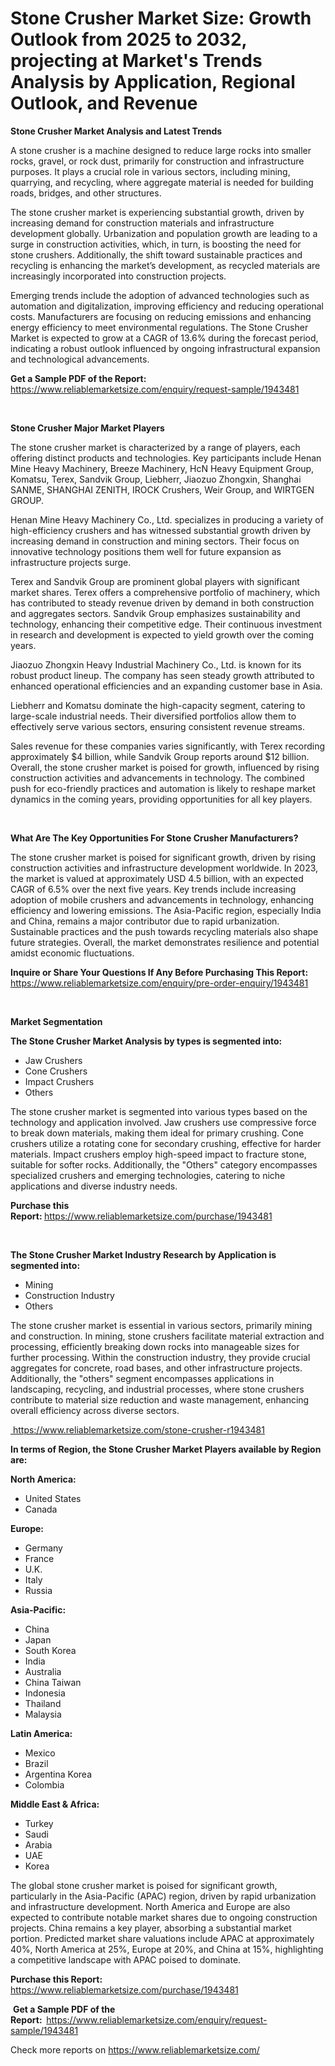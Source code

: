 <p><h1>Stone Crusher Market Size: Growth Outlook from 2025 to 2032, projecting at Market's Trends Analysis by Application, Regional Outlook, and Revenue</h1></p><p><strong>Stone Crusher Market Analysis and Latest Trends</strong></p>
<p><p>A stone crusher is a machine designed to reduce large rocks into smaller rocks, gravel, or rock dust, primarily for construction and infrastructure purposes. It plays a crucial role in various sectors, including mining, quarrying, and recycling, where aggregate material is needed for building roads, bridges, and other structures.</p><p>The stone crusher market is experiencing substantial growth, driven by increasing demand for construction materials and infrastructure development globally. Urbanization and population growth are leading to a surge in construction activities, which, in turn, is boosting the need for stone crushers. Additionally, the shift toward sustainable practices and recycling is enhancing the market’s development, as recycled materials are increasingly incorporated into construction projects.</p><p>Emerging trends include the adoption of advanced technologies such as automation and digitalization, improving efficiency and reducing operational costs. Manufacturers are focusing on reducing emissions and enhancing energy efficiency to meet environmental regulations. The Stone Crusher Market is expected to grow at a CAGR of 13.6% during the forecast period, indicating a robust outlook influenced by ongoing infrastructural expansion and technological advancements.</p></p>
<p><strong>Get a Sample PDF of the Report:&nbsp;</strong> <a href="https://www.reliablemarketsize.com/enquiry/request-sample/1943481?utm_campaign=2255&utm_medium=2&utm_source=Github&utm_content=ia&utm_term=19022025&utm_id=stone-crusher">https://www.reliablemarketsize.com/enquiry/request-sample/1943481</a></p>
<p>&nbsp;</p>
<p><strong>Stone Crusher Major Market Players</strong></p>
<p><p>The stone crusher market is characterized by a range of players, each offering distinct products and technologies. Key participants include Henan Mine Heavy Machinery, Breeze Machinery, HcN Heavy Equipment Group, Komatsu, Terex, Sandvik Group, Liebherr, Jiaozuo Zhongxin, Shanghai SANME, SHANGHAI ZENITH, IROCK Crushers, Weir Group, and WIRTGEN GROUP.</p><p>Henan Mine Heavy Machinery Co., Ltd. specializes in producing a variety of high-efficiency crushers and has witnessed substantial growth driven by increasing demand in construction and mining sectors. Their focus on innovative technology positions them well for future expansion as infrastructure projects surge.</p><p>Terex and Sandvik Group are prominent global players with significant market shares. Terex offers a comprehensive portfolio of machinery, which has contributed to steady revenue driven by demand in both construction and aggregates sectors. Sandvik Group emphasizes sustainability and technology, enhancing their competitive edge. Their continuous investment in research and development is expected to yield growth over the coming years.</p><p>Jiaozuo Zhongxin Heavy Industrial Machinery Co., Ltd. is known for its robust product lineup. The company has seen steady growth attributed to enhanced operational efficiencies and an expanding customer base in Asia.</p><p>Liebherr and Komatsu dominate the high-capacity segment, catering to large-scale industrial needs. Their diversified portfolios allow them to effectively serve various sectors, ensuring consistent revenue streams.</p><p>Sales revenue for these companies varies significantly, with Terex recording approximately $4 billion, while Sandvik Group reports around $12 billion. Overall, the stone crusher market is poised for growth, influenced by rising construction activities and advancements in technology. The combined push for eco-friendly practices and automation is likely to reshape market dynamics in the coming years, providing opportunities for all key players.</p></p>
<p>&nbsp;</p>
<p><strong>What Are The Key Opportunities For Stone Crusher Manufacturers?</strong></p>
<p><p>The stone crusher market is poised for significant growth, driven by rising construction activities and infrastructure development worldwide. In 2023, the market is valued at approximately USD 4.5 billion, with an expected CAGR of 6.5% over the next five years. Key trends include increasing adoption of mobile crushers and advancements in technology, enhancing efficiency and lowering emissions. The Asia-Pacific region, especially India and China, remains a major contributor due to rapid urbanization. Sustainable practices and the push towards recycling materials also shape future strategies. Overall, the market demonstrates resilience and potential amidst economic fluctuations.</p></p>
<p><strong>Inquire or Share Your Questions If Any Before Purchasing This Report:</strong> <a href="https://www.reliablemarketsize.com/enquiry/pre-order-enquiry/1943481?utm_campaign=2255&utm_medium=2&utm_source=Github&utm_content=ia&utm_term=19022025&utm_id=stone-crusher">https://www.reliablemarketsize.com/enquiry/pre-order-enquiry/1943481</a></p>
<p>&nbsp;</p>
<p><strong>Market Segmentation</strong></p>
<p><strong>The Stone Crusher Market Analysis by types is segmented into:</strong></p>
<p><ul><li>Jaw Crushers</li><li>Cone Crushers</li><li>Impact Crushers</li><li>Others</li></ul></p>
<p><p>The stone crusher market is segmented into various types based on the technology and application involved. Jaw crushers use compressive force to break down materials, making them ideal for primary crushing. Cone crushers utilize a rotating cone for secondary crushing, effective for harder materials. Impact crushers employ high-speed impact to fracture stone, suitable for softer rocks. Additionally, the "Others" category encompasses specialized crushers and emerging technologies, catering to niche applications and diverse industry needs.</p></p>
<p><strong>Purchase this Report:&nbsp;</strong><a href="https://www.reliablemarketsize.com/purchase/1943481?utm_campaign=2255&utm_medium=2&utm_source=Github&utm_content=ia&utm_term=19022025&utm_id=stone-crusher">https://www.reliablemarketsize.com/purchase/1943481</a></p>
<p>&nbsp;</p>
<p><strong>The Stone Crusher Market Industry Research by Application is segmented into:</strong></p>
<p><ul><li>Mining</li><li>Construction Industry</li><li>Others</li></ul></p>
<p><p>The stone crusher market is essential in various sectors, primarily mining and construction. In mining, stone crushers facilitate material extraction and processing, efficiently breaking down rocks into manageable sizes for further processing. Within the construction industry, they provide crucial aggregates for concrete, road bases, and other infrastructure projects. Additionally, the "others" segment encompasses applications in landscaping, recycling, and industrial processes, where stone crushers contribute to material size reduction and waste management, enhancing overall efficiency across diverse sectors.</p></p>
<p><a href="https://www.reliablemarketsize.com/stone-crusher-r1943481?utm_campaign=2255&utm_medium=2&utm_source=Github&utm_content=ia&utm_term=19022025&utm_id=stone-crusher">&nbsp;https://www.reliablemarketsize.com/stone-crusher-r1943481</a></p>
<p><strong>In terms of Region, the Stone Crusher Market Players available by Region are:</strong></p>
<p>
    <p> <strong> North America: </strong>
        <ul>
            <li>United States</li>
            <li>Canada</li>
        </ul>
        </p> 
    <p> <strong> Europe: </strong>
        <ul>
            <li>Germany</li>
            <li>France</li>
            <li>U.K.</li>
            <li>Italy</li>
            <li>Russia</li>
        </ul>
        </p> 
    <p> <strong> Asia-Pacific: </strong>
        <ul>
            <li>China</li>
            <li>Japan</li>
            <li>South Korea</li>
            <li>India</li>
            <li>Australia</li>
            <li>China Taiwan</li>
            <li>Indonesia</li>
            <li>Thailand</li>
            <li>Malaysia</li>
        </ul>
        </p> 
    <p> <strong> Latin America: </strong>
        <ul>
            <li>Mexico</li>
            <li>Brazil</li>
            <li>Argentina Korea</li>
            <li>Colombia</li>
        </ul>
        </p> 
    <p> <strong> Middle East & Africa: </strong>
        <ul>
            <li>Turkey</li>
            <li>Saudi</li>
            <li>Arabia</li>
            <li>UAE</li>
            <li>Korea</li>
        </ul>
    </p>
    </p>
<p><p>The global stone crusher market is poised for significant growth, particularly in the Asia-Pacific (APAC) region, driven by rapid urbanization and infrastructure development. North America and Europe are also expected to contribute notable market shares due to ongoing construction projects. China remains a key player, absorbing a substantial market portion. Predicted market share valuations include APAC at approximately 40%, North America at 25%, Europe at 20%, and China at 15%, highlighting a competitive landscape with APAC poised to dominate.</p></p>
<p><strong>Purchase this Report: </strong><a href="https://www.reliablemarketsize.com/purchase/1943481?utm_campaign=2255&utm_medium=2&utm_source=Github&utm_content=ia&utm_term=19022025&utm_id=stone-crusher">https://www.reliablemarketsize.com/purchase/1943481</a></p>
<p>&nbsp;<strong>Get a Sample PDF of the Report:&nbsp;&nbsp;</strong><a href="https://www.reliablemarketsize.com/enquiry/request-sample/1943481?utm_campaign=2255&utm_medium=2&utm_source=Github&utm_content=ia&utm_term=19022025&utm_id=stone-crusher">https://www.reliablemarketsize.com/enquiry/request-sample/1943481</a></p>
<p><strong></strong></p>
<p>Check more reports on <a href="https://www.reliablemarketsize.com/?utm_campaign=2255&utm_medium=2&utm_source=Github&utm_content=ia&utm_term=19022025&utm_id=stone-crusher">https://www.reliablemarketsize.com/</a></p>